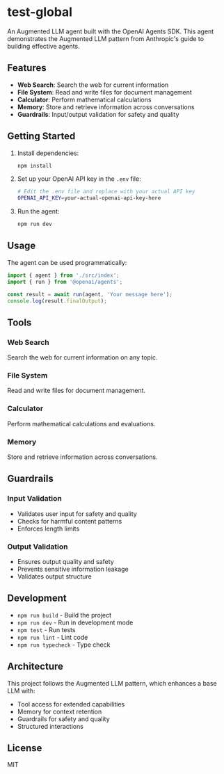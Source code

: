 # test-global

An Augmented LLM agent built with the OpenAI Agents SDK. This agent demonstrates the Augmented LLM pattern from Anthropic's guide to building effective agents.

## Features

- **Web Search**: Search the web for current information
- **File System**: Read and write files for document management
- **Calculator**: Perform mathematical calculations
- **Memory**: Store and retrieve information across conversations
- **Guardrails**: Input/output validation for safety and quality

## Getting Started

1. Install dependencies:
   ```bash
   npm install
   ```

2. Set up your OpenAI API key in the `.env` file:
   ```bash
   # Edit the .env file and replace with your actual API key
   OPENAI_API_KEY=your-actual-openai-api-key-here
   ```

3. Run the agent:
   ```bash
   npm run dev
   ```

## Usage

The agent can be used programmatically:

```typescript
import { agent } from './src/index';
import { run } from '@openai/agents';

const result = await run(agent, 'Your message here');
console.log(result.finalOutput);
```

## Tools

### Web Search
Search the web for current information on any topic.

### File System
Read and write files for document management.

### Calculator
Perform mathematical calculations and evaluations.

### Memory
Store and retrieve information across conversations.

## Guardrails

### Input Validation
- Validates user input for safety and quality
- Checks for harmful content patterns
- Enforces length limits

### Output Validation
- Ensures output quality and safety
- Prevents sensitive information leakage
- Validates output structure

## Development

- `npm run build` - Build the project
- `npm run dev` - Run in development mode
- `npm test` - Run tests
- `npm run lint` - Lint code
- `npm run typecheck` - Type check

## Architecture

This project follows the Augmented LLM pattern, which enhances a base LLM with:
- Tool access for extended capabilities
- Memory for context retention
- Guardrails for safety and quality
- Structured interactions

## License

MIT
